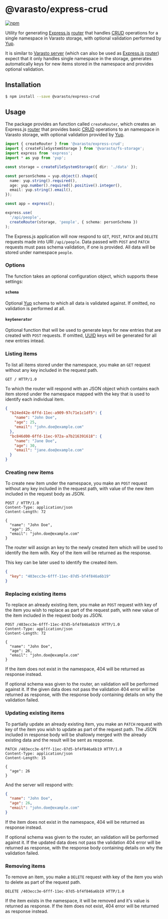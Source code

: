 # @varasto/express-crud

[![npm][npm-image]][npm-url]

Utility for generating [Express.js] [router] that handles [CRUD] operations for
a single namespace in Varasto storage, with optional validation performed by
[Yup].

It is similar to [Varasto server] (which can also be used as [Express.js]
[router]) expect that it only handles single namespace in the storage,
generates automatically keys for new items stored in the namespace and provides
optional validation.

[npm-image]: https://img.shields.io/npm/v/@varasto/express-crud.svg
[npm-url]: https://npmjs.org/package/@varasto/express-crud
[express.js]: https://expressjs.com/
[router]: https://expressjs.com/en/4x/api.html#router
[crud]: https://en.wikipedia.org/wiki/Create,_read,_update_and_delete
[yup]: https://github.com/jquense/yup
[varasto server]: https://www.npmjs.com/package/@varasto/server

## Installation

```bash
$ npm install --save @varasto/express-crud
```

## Usage

The package provides an function called `createRouter`, which creates an
Express.js [router] that provides basic [CRUD] operations to an namespace
in Varasto storage, with optional validation provided by [Yup].

```TypeScript
import { createRouter } from '@varasto/express-crud';
import { createFileSystemStorage } from '@varasto/fs-storage';
import express from 'express';
import * as yup from 'yup';

const storage = createFileSystemStorage({ dir: './data' });

const personSchema = yup.object().shape({
  name: yup.string().required(),
  age: yup.number().required().positive().integer(),
  email: yup.string().email(),
});

const app = express();

express.use(
  '/api/people',
  createRouter(storage, 'people', { schema: personSchema })
);
```

The Express.js application will now respond to `GET`, `POST`, `PATCH` and
`DELETE` requests made into URI `/api/people`. Data passed with `POST` and
`PATCH` requests must pass schema validation, if one is provided. All data
will be stored under namespace `people`.

### Options

The function takes an optional configuration object, which supports these
settings:

#### `schema`

Optional [Yup] schema to which all data is validated against. If omitted, no
validation is performed at all.

#### `keyGenerator`

Optional function that will be used to generate keys for new entries that are
created with `POST` requests. If omitted, [UUID] keys will be generated for all
new entries intead.

[uuid]: https://en.wikipedia.org/wiki/Universally_unique_identifier

### Listing items

To list all items stored under the namespace, you make an `GET` request without
any key included in the request path.

```http
GET / HTTP/1.0
```

To which the router will respond with an JSON object which contains each item
stored under the namespace mapped with the key that is used to identify each
individual item.

```JSON
{
  "b24ed42e-6ffd-11ec-a909-97c71e1c1df5": {
    "name": "John Doe",
    "age": 25,
    "email": "john.doe@example.com"
  },
  "bc846d00-6ffd-11ec-972a-a7b216391618": {
    "name": "Jane Doe",
    "age": 30,
    "email": "jane.doe@example.com"
  }
}
```

### Creating new items

To create new item under the namespace, you make an `POST` request without any
key included in the request path, with value of the new item included in the
request body as JSON.

```http
POST / HTTP/1.0
Content-Type: application/json
Content-Length: 72

{
  "name": "John Doe",
  "age": 25,
  "email": "john.doe@example.com"
}
```

The router will assign an key to the newly created item which will be used to
identify the item with. Key of the item will be returned as the response.

This key can be later used to identify the created item.

```JSON
{
  "key": "403ecc3e-6fff-11ec-87d5-bf4f846a6b19"
}
```

### Replacing existing items

To replace an already existing item, you make an `POST` request with key of the
item you wish to replace as part of the request path, with new value of the
item included in the request body as JSON.

```http
POST /403ecc3e-6fff-11ec-87d5-bf4f846a6b19 HTTP/1.0
Content-Type: application/json
Content-Length: 72

{
  "name": "John Doe",
  "age": 26,
  "email": "john.doe@example.com"
}
```

If the item does not exist in the namespace, 404 will be returned as response
instead.

If optional schema was given to the router, an validation will be performed
against it. If the given data does not pass the validation 404 error will be
returned as response, with the response body containing details on why the
validation failed.

### Updating existing items

To partially update an already existing item, you make an `PATCH` request with
key of the item you wish to update as part of the request path. The JSON
included in response body will be shallowly merged with the already existing
data and the result will be sent as response.

```http
PATCH /403ecc3e-6fff-11ec-87d5-bf4f846a6b19 HTTP/1.0
Content-Type: application/json
Content-Length: 15

{
  "age": 26
}
```

And the server will respond with:

```JSON
{
  "name": "John Doe",
  "age": 26,
  "email": "john.doe@example.com"
}
```

If the item does not exist in the namespace, 404 will be returned as response
instead.

If optional schema was given to the router, an validation will be performed
against it. If the updated data does not pass the validation 404 error will be
returned as response, with the response body containing details on why the
validation failed.

### Removing items

To remove an item, you make a `DELETE` request with key of the item you wish to
delete as part of the request path.

```http
DELETE /403ecc3e-6fff-11ec-87d5-bf4f846a6b19 HTTP/1.0
```

If the item exists in the namespace, it will be removed and it's value is
returned as response. If the item does not exist, 404 error will be returned
as response instead.
